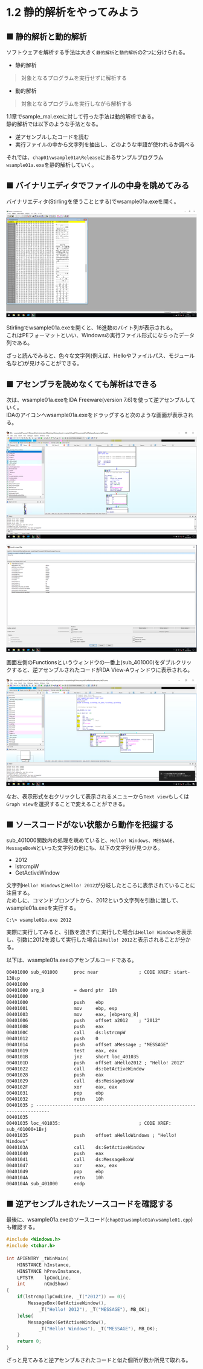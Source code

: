 # 1.2 静的解析をやってみよう
## ■ 静的解析と動的解析
ソフトウェアを解析する手法は大きく`静的解析`と`動的解析`の2つに分けられる。
- 静的解析
> 対象となるプログラムを実行せずに解析する
- 動的解析
> 対象となるプログラムを実行しながら解析する

1.1章でsample_mal.exeに対して行った手法は動的解析である。  
静的解析では以下のような手法となる。
- 逆アセンブルしたコードを読む
- 実行ファイルの中から文字列を抽出し、どのような単語が使われるか調べる

それでは、`chap01\wsample01a\Release`にあるサンプルプログラム`wsample01a.exe`を静的解析していく。  

## ■ バイナリエディタでファイルの中身を眺めてみる
バイナリエディタ(Stirlingを使うこととする)でwsample01a.exeを開く。
  
![1-2-1](./images/1-2-1.png)
  
Stirlingでwsample01a.exeを開くと、16進数のバイト列が表示される。  
これはPEフォーマットといい、Windowsの実行ファイル形式にならったデータ列である。  
  
ざっと読んでみると、色々な文字列(例えば、Helloやファイルパス、モジュール名など)が見けることができる。

## ■ アセンブラを読めなくても解析はできる
次は、wsample01a.exeをIDA Freeware(version 7.6)を使って逆アセンブルしていく。  
IDAのアイコンへwsample01a.exeをドラッグすると次のような画面が表示される。  
  
![1-2-2](./images/1-2-2.png)
  
![1-2-3](./images/1-2-3.png)
  
画面左側のFunctionsというウィンドウの一番上(sub_401000)をダブルクリックすると、逆アセンブルされたコードがIDA View-Aウィンドウに表示される。
  
![1-2-4](./images/1-2-4.png)
    
なお、表示形式を右クリックして表示されるメニューから`Text view`もしくは`Graph view`を選択することで変えることができる。

## ■ ソースコードがない状態から動作を把握する
sub_401000関数内の処理を眺めていると、`Hello! Windows`、`MESSAGE`、`MessageBoxW`といった文字列の他にも、以下の文字列が見つかる。
- 2012
- lstrcmpW
- GetActiveWindow

文字列`Hello! Windows`と`Hello! 2012`が分岐したところに表示されていることに注目する。  
ためしに、コマンドプロンプトから、2012という文字列を引数に渡して、wsample01a.exeを実行する。
```
C:\> wsample01a.exe 2012
```
実際に実行してみると、引数を渡さずに実行した場合は`Hello! Windows`を表示し、引数に2012を渡して実行した場合は`Hello! 2012`と表示されることが分かる。  
  
以下は、wsample01a.exeのアセンブルコードである。
```
00401000 sub_401000      proc near               ; CODE XREF: start-138↓p
00401000
00401000 arg_8           = dword ptr  10h
00401000
00401000                 push    ebp
00401001                 mov     ebp, esp
00401003                 mov     eax, [ebp+arg_8]
00401006                 push    offset a2012    ; "2012"
0040100B                 push    eax
0040100C                 call    ds:lstrcmpW
00401012                 push    0
00401014                 push    offset aMessage ; "MESSAGE"
00401019                 test    eax, eax
0040101B                 jnz     short loc_401035
0040101D                 push    offset aHello2012 ; "Hello! 2012"
00401022                 call    ds:GetActiveWindow
00401028                 push    eax
00401029                 call    ds:MessageBoxW
0040102F                 xor     eax, eax
00401031                 pop     ebp
00401032                 retn    10h
00401035 ; ---------------------------------------------------------------------------
00401035
00401035 loc_401035:                             ; CODE XREF: sub_401000+1B↑j
00401035                 push    offset aHelloWindows ; "Hello! Windows"
0040103A                 call    ds:GetActiveWindow
00401040                 push    eax
00401041                 call    ds:MessageBoxW
00401047                 xor     eax, eax
00401049                 pop     ebp
0040104A                 retn    10h
0040104A sub_401000      endp
```

## ■ 逆アセンブルされたソースコードを確認する
最後に、wsample01a.exeのソースコード(`chap01\wsample01a\wsample01.cpp`)も確認する。
```cpp
#include <Windows.h>
#include <tchar.h>

int APIENTRY _tWinMain(
	HINSTANCE hInstance, 
	HINSTANCE hPrevInstance, 
	LPTSTR    lpCmdLine, 
	int       nCmdShow)
{
	if(lstrcmp(lpCmdLine, _T("2012")) == 0){
		MessageBox(GetActiveWindow(), 
			_T("Hello! 2012"), _T("MESSAGE"), MB_OK);
	}else{
		MessageBox(GetActiveWindow(), 
			_T("Hello! Windows"), _T("MESSAGE"), MB_OK);
	}	
	return 0;
}
```
ざっと見てみると逆アセンブルされたコードと似た個所が数か所見て取れる。
